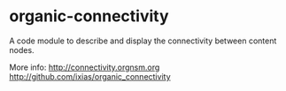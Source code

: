 # organic-connectivity

A code module to describe and display the connectivity between content nodes.

More info:
http://connectivity.orgnsm.org
http://github.com/ixias/organic_connectivity
